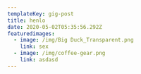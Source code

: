 ```yaml
---
templateKey: gig-post
title: henlo
date: 2020-05-02T05:35:56.292Z
featuredimages:
  - image: /img/Big Duck_Transparent.png
    link: sex
  - image: /img/coffee-gear.png
    link: asdasd
---
```

